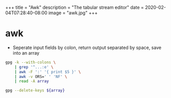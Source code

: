 +++
title = "Awk"
description = "The tabular stream editor"
date = 2020-02-04T07:28:40-08:00
image = "awk.jpg"
+++

# awk

* Seperate input fields by colon, return output separated by space, save into an array

```sh
gpg -k --with-colons \
	| grep '^...:e' \
	| awk -F ':' '{ print $5 }' \
	| awk -v ORS=' ' 'NF' \
	| read -A array

gpg --delete-keys ${array}
```
